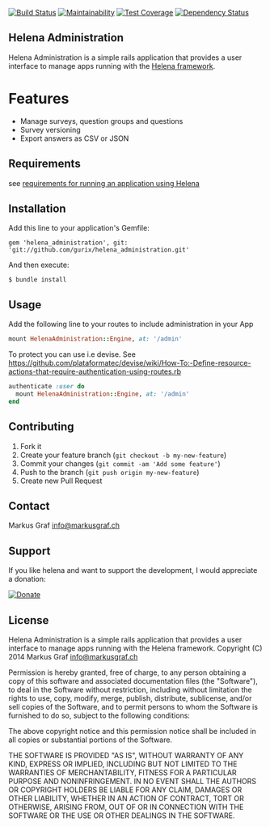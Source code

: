 [![Build Status](https://img.shields.io/travis/gurix/helena_administration/master.svg?style=flat)](https://travis-ci.org/gurix/helena_administration)
[![Maintainability](https://api.codeclimate.com/v1/badges/ca0f2aaf4c676dd7f6ac/maintainability)](https://codeclimate.com/github/gurix/helena_administration/maintainability)
[![Test Coverage](https://api.codeclimate.com/v1/badges/ca0f2aaf4c676dd7f6ac/test_coverage)](https://codeclimate.com/github/gurix/helena_administration/test_coverage)
[![Dependency Status](https://img.shields.io/gem/v/helena_administration.svg?style=flat)](https://rubygems.org/gems/helena_administration)

## Helena Administration

Helena Administration is a simple rails application that provides a user interface to manage apps running with the [Helena framework](https://github.com/gurix/helena).

# Features
* Manage surveys, question groups and questions
* Survey versioning
* Export answers as CSV or JSON

## Requirements
see [requirements for running an application using Helena](https://github.com/gurix/helena#requirements)

## Installation
Add this line to your application's Gemfile:

```
gem 'helena_administration', git: 'git://github.com/gurix/helena_administration.git'
```

And then execute:

```
$ bundle install
```

## Usage
Add the following line to your routes to include administration in your App

```ruby
mount HelenaAdministration::Engine, at: '/admin'
```

To protect you can use i.e devise. See https://github.com/plataformatec/devise/wiki/How-To:-Define-resource-actions-that-require-authentication-using-routes.rb

```ruby
authenticate :user do
  mount HelenaAdministration::Engine, at: '/admin'
end
```

## Contributing

1. Fork it
2. Create your feature branch (`git checkout -b my-new-feature`)
3. Commit your changes (`git commit -am 'Add some feature'`)
4. Push to the branch (`git push origin my-new-feature`)
5. Create new Pull Request

## Contact

Markus Graf <info@markusgraf.ch>

## Support

If you like helena and want to support the development, I would appreciate a donation:

[![Donate](https://www.paypalobjects.com/en_US/CH/i/btn/btn_donateCC_LG.gif)](https://www.paypal.com/cgi-bin/webscr?cmd=_donations&business=info%40markusgraf%2ech&lc=CH&item_name=Helena&currency_code=CHF&bn=PP%2dDonationsBF%3abtn_donateCC_LG%2egif%3aNonHosted)

## License

Helena Administration is a simple rails application that provides a user interface to manage apps running with the Helena framework.
Copyright (C) 2014  Markus Graf <info@markusgraf.ch>

Permission is hereby granted, free of charge, to any person obtaining
a copy of this software and associated documentation files (the
"Software"), to deal in the Software without restriction, including
without limitation the rights to use, copy, modify, merge, publish,
distribute, sublicense, and/or sell copies of the Software, and to
permit persons to whom the Software is furnished to do so, subject to
the following conditions:

The above copyright notice and this permission notice shall be
included in all copies or substantial portions of the Software.

THE SOFTWARE IS PROVIDED "AS IS", WITHOUT WARRANTY OF ANY KIND,
EXPRESS OR IMPLIED, INCLUDING BUT NOT LIMITED TO THE WARRANTIES OF
MERCHANTABILITY, FITNESS FOR A PARTICULAR PURPOSE AND
NONINFRINGEMENT. IN NO EVENT SHALL THE AUTHORS OR COPYRIGHT HOLDERS BE
LIABLE FOR ANY CLAIM, DAMAGES OR OTHER LIABILITY, WHETHER IN AN ACTION
OF CONTRACT, TORT OR OTHERWISE, ARISING FROM, OUT OF OR IN CONNECTION
WITH THE SOFTWARE OR THE USE OR OTHER DEALINGS IN THE SOFTWARE.
